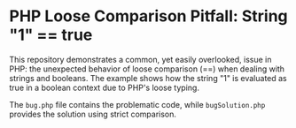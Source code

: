# PHP Loose Comparison Pitfall: String "1" == true

This repository demonstrates a common, yet easily overlooked, issue in PHP: the unexpected behavior of loose comparison (==) when dealing with strings and booleans.  The example shows how the string "1" is evaluated as true in a boolean context due to PHP's loose typing.

The `bug.php` file contains the problematic code, while `bugSolution.php` provides the solution using strict comparison.